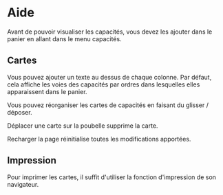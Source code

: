 # Aide

Avant de pouvoir visualiser les capacités, vous devez les ajouter dans le panier en allant dans le menu capacités.

## Cartes

Vous pouvez ajouter un texte au dessus de chaque colonne. Par défaut, cela affiche les voies des capacités par ordres dans lesquelles elles apparaissent dans le panier.

Vous pouvez réorganiser les cartes de capacités en faisant du glisser / déposer. 

Déplacer une carte sur la poubelle supprime la carte.

Recharger la page réinitialise toutes les modifications apportées.

## Impression

Pour imprimer les cartes, il suffit d'utiliser la fonction d'impression de son navigateur.